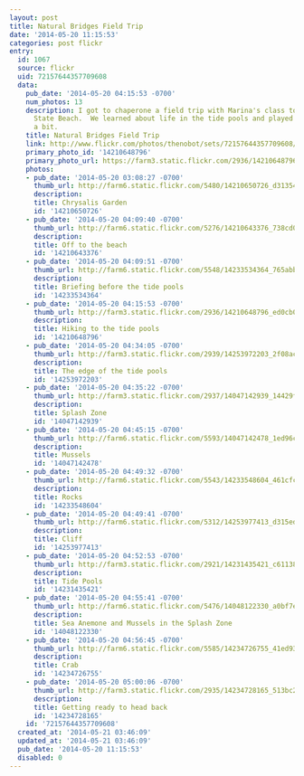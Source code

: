 ```yaml
---
layout: post
title: Natural Bridges Field Trip
date: '2014-05-20 11:15:53'
categories: post flickr
entry:
  id: 1067
  source: flickr
  uid: 72157644357709608
  data:
    pub_date: '2014-05-20 04:15:53 -0700'
    num_photos: 13
    description: I got to chaperone a field trip with Marina's class to Natural Bridges
      State Beach.  We learned about life in the tide pools and played in the sand
      a bit.
    title: Natural Bridges Field Trip
    link: http://www.flickr.com/photos/thenobot/sets/72157644357709608/
    primary_photo_id: '14210648796'
    primary_photo_url: https://farm3.static.flickr.com/2936/14210648796_ed0cb00b17_m.jpg
    photos:
    - pub_date: '2014-05-20 03:08:27 -0700'
      thumb_url: http://farm6.static.flickr.com/5480/14210650726_d313543b15_s.jpg
      description: 
      title: Chrysalis Garden
      id: '14210650726'
    - pub_date: '2014-05-20 04:09:40 -0700'
      thumb_url: http://farm6.static.flickr.com/5276/14210643376_738cd08df9_s.jpg
      description: 
      title: Off to the beach
      id: '14210643376'
    - pub_date: '2014-05-20 04:09:51 -0700'
      thumb_url: http://farm6.static.flickr.com/5548/14233534364_765abba723_s.jpg
      description: 
      title: Briefing before the tide pools
      id: '14233534364'
    - pub_date: '2014-05-20 04:15:53 -0700'
      thumb_url: http://farm3.static.flickr.com/2936/14210648796_ed0cb00b17_s.jpg
      description: 
      title: Hiking to the tide pools
      id: '14210648796'
    - pub_date: '2014-05-20 04:34:05 -0700'
      thumb_url: http://farm3.static.flickr.com/2939/14253972203_2f08acacd4_s.jpg
      description: 
      title: The edge of the tide pools
      id: '14253972203'
    - pub_date: '2014-05-20 04:35:22 -0700'
      thumb_url: http://farm3.static.flickr.com/2937/14047142939_14429fbe83_s.jpg
      description: 
      title: Splash Zone
      id: '14047142939'
    - pub_date: '2014-05-20 04:45:15 -0700'
      thumb_url: http://farm6.static.flickr.com/5593/14047142478_1ed96cae27_s.jpg
      description: 
      title: Mussels
      id: '14047142478'
    - pub_date: '2014-05-20 04:49:32 -0700'
      thumb_url: http://farm6.static.flickr.com/5543/14233548604_461cfc74c5_s.jpg
      description: 
      title: Rocks
      id: '14233548604'
    - pub_date: '2014-05-20 04:49:41 -0700'
      thumb_url: http://farm6.static.flickr.com/5312/14253977413_d315edf240_s.jpg
      description: 
      title: Cliff
      id: '14253977413'
    - pub_date: '2014-05-20 04:52:53 -0700'
      thumb_url: http://farm3.static.flickr.com/2921/14231435421_c6113889c1_s.jpg
      description: 
      title: Tide Pools
      id: '14231435421'
    - pub_date: '2014-05-20 04:55:41 -0700'
      thumb_url: http://farm6.static.flickr.com/5476/14048122330_a0bf7e43ab_s.jpg
      description: 
      title: Sea Anemone and Mussels in the Splash Zone
      id: '14048122330'
    - pub_date: '2014-05-20 04:56:45 -0700'
      thumb_url: http://farm6.static.flickr.com/5585/14234726755_41ed93ef2e_s.jpg
      description: 
      title: Crab
      id: '14234726755'
    - pub_date: '2014-05-20 05:00:06 -0700'
      thumb_url: http://farm3.static.flickr.com/2935/14234728165_513bc244b7_s.jpg
      description: 
      title: Getting ready to head back
      id: '14234728165'
    id: '72157644357709608'
  created_at: '2014-05-21 03:46:09'
  updated_at: '2014-05-21 03:46:09'
  pub_date: '2014-05-20 11:15:53'
  disabled: 0
---
```

